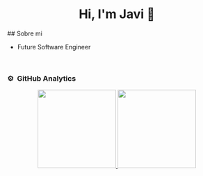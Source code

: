 <div align="center">
<h1 align="center">Hi, I'm Javi 👋</h1>
</div>
## Sobre mi

-  Future Software Engineer
<br>

### ⚙️ &nbsp;GitHub Analytics

<p align="center">
<a href="https://github.com/ArisGuimera">
  <img height="180em" src="https://github-readme-stats-eight-theta.vercel.app/api?username=javiruizz&show_icons=true&theme=algolia&include_all_commits=true&count_private=true"/>
  <img height="180em" src="https://github-readme-stats-eight-theta.vercel.app/api/top-langs/?username=javiruizz&layout=compact&langs_count=8&theme=algolia"/>
</a>
</p>
